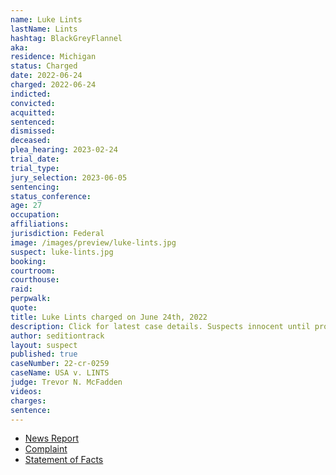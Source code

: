 ```yaml
---
name: Luke Lints
lastName: Lints
hashtag: BlackGreyFlannel
aka:
residence: Michigan
status: Charged
date: 2022-06-24
charged: 2022-06-24
indicted:
convicted:
acquitted:
sentenced:
dismissed:
deceased:
plea_hearing: 2023-02-24
trial_date:
trial_type:
jury_selection: 2023-06-05
sentencing:
status_conference:
age: 27
occupation:
affiliations:
jurisdiction: Federal
image: /images/preview/luke-lints.jpg
suspect: luke-lints.jpg
booking:
courtroom:
courthouse:
raid:
perpwalk:
quote:
title: Luke Lints charged on June 24th, 2022
description: Click for latest case details. Suspects innocent until proven guilty.
author: seditiontrack
layout: suspect
published: true
caseNumber: 22-cr-0259
caseName: USA v. LINTS
judge: Trevor N. McFadden
videos:
charges:
sentence:
---
```

- [News Report](https://www.9and10news.com/2022/06/30/traverse-city-man-arrested-on-felony-misdemeanor-charges-for-jan-6-actions/)
- [Complaint](https://www.justice.gov/usao-dc/case-multi-defendant/file/1516826/download)
- [Statement of Facts](https://www.justice.gov/usao-dc/case-multi-defendant/file/1516831/download)
